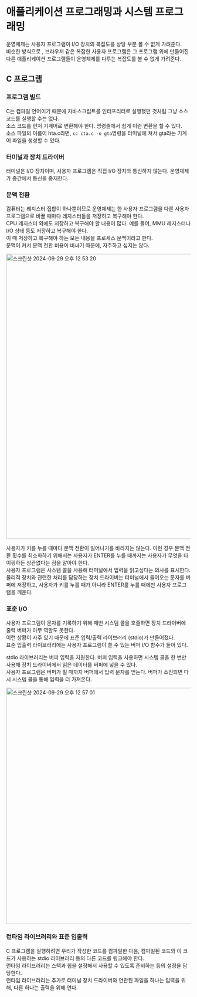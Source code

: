 # 애플리케이션 프로그래밍과 시스템 프로그래밍

운영체제는 사용자 프로그램이 I/O 장치의 복잡도를 상당 부분 볼 수 없게 가려준다. <br>
비슷한 방식으로 , 브라우저 같은 복잡한 사용자 프로그램은 그 프로그램 위에 만들어진 다른 애플리케이션 프로그램들이 운영체제를 다루는 복잡도를 볼 수 없게 가려준다.

## C 프로그램

### 프로그램 빌드

C는 컴파일 언어이기 때문에 자바스크립트를 인터프리터로 실행했던 것처럼 그냥 소스 코드를 실행할 수는 없다. <br>
소스 코드를 먼저 기계어로 변환해야 한다. 명령줄에서 쉽게 이런 변환을 할 수 있다. <br>
소스 파일의 이름이 hta.c라면, `cc cta.c -o gta`명령을 터미널에 쳐서 gta라는 기계어 파일을 생성할 수 있다.

### 터미널과 장치 드라이버

터미널은 I/O 장치이며, 사용자 프로그램은 직접 I/O 장치와 통신하지 않는다. 운영체제가 중간에서 통신을 중재한다.

### 문맥 전환

컴퓨터는 레지스터 집합이 하나뿐이므로 운영체제는 한 사용자 프로그램을 다른 사용자 프로그램으로 바꿀 때마다 레지스터들을 저장하고 복구해야 한다. <br>
CPU 레지스터 외에도 저장하고 복구해야 할 내용이 많다. 예를 들어, MMU 레지스터나 I/O 상태 등도 저장하고 복구해야 한다. <br>
이 때 저장하고 복구해야 하는 모든 내용을 프로세스 문맥이라고 한다. <br>
문맥이 커서 문맥 전환 비용이 비싸기 때문에, 자주하고 싶지는 않다.

<img width="778" alt="스크린샷 2024-09-29 오후 12 53 20" src="https://github.com/user-attachments/assets/85699985-82ab-47fb-b96e-809a46ecca08">

사용자가 키를 누를 때마다 문맥 전환이 일어나기를 바라지는 않는다. 이런 경우 문맥 전환 횟수를 최소화하기 위해서는 사용자가 ENTER를 누를 때까지는 사용자가 무엇을 타이핑하든 상관없다는 점을 알아야 한다. <br>
사용자 프로그램은 시스템 콜을 사용해 터미널에서 입력을 읽고싶다는 의사를 표시한다. <br>
물리적 장치와 관련한 처리를 담당하는 장치 드라이버는 터미널에서 들어오는 문자를 버퍼에 저장하고, 사용자가 키를 누를 때가 아니라 ENTER를 누를 때에만 사용자 프로그램을 깨운다.

### 표준 I/O

사용자 프로그램이 문자를 기록하기 위해 매번 시스템 콜을 호줄하면 장치 드라이버에 줄력 버퍼가 아무 역할도 못한다. <br>
이런 상황이 자주 있기 때문에 표준 입력/출력 라이브러리 (stdio)가 만들어졌다. <br>
표준 입출력 라이브러리에는 사용자 프로그램이 쓸 수 있는 버퍼 I/O 함수가 들어 있다.

stdio 라이브러리는 버퍼 입력을 지원한다. 버퍼 입력을 사용하면 시스템 콜을 한 번만 사용해 장치 드라이버에서 읽은 데이터를 버퍼에 넣을 수 있다. <br>
사용자 프로그램은 버퍼가 빌 때까지 버퍼에서 입력 문자를 얻는다. 버퍼가 소진되면 다시 시스템 콜을 통해 입력을 더 가져온다.

<img width="644" alt="스크린샷 2024-09-29 오후 12 57 01" src="https://github.com/user-attachments/assets/84744227-4cc2-4090-ae23-f5c9b0bfedab">


### 런타임 라이브러리와 표준 입출력

C 프로그램을 실행하려면 우리가 작성한 코드를 컴파일한 다음, 컴파일된 코드와 이 코드가 사용하는 stdio 라이브러리 등의 다른 코드를 링크해야 한다. <br>
런타임 라이브러리는 스택과 힙을 설정해서 사용할 수 있도록 준비하는 등의 설정을 담당한다. <br>
런타임 라이브러리는 추가로 터미널 장치 드라이버와 연관된 파일을 하나는 입력을 위해, 다른 하나는 출력을 위해 연다.










